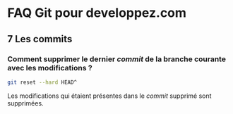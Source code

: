 # FAQ Git pour developpez.com

## 7 Les commits

### Comment supprimer le dernier *commit* de la branche courante avec les modifications ?

```bash
git reset --hard HEAD^
```

Les modifications qui étaient présentes dans le *commit* supprimé sont supprimées.
